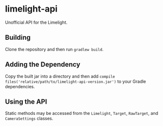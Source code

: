 # limelight-api
Unofficial API for the Limelight.
## Building
Clone the repository and then run `gradlew build`.
## Adding the Dependency
Copy the built jar into a directory and then add `compile files('relative/path/to/limelight-api-version.jar')` to your Gradle dependencies.
## Using the API
Static methods may be accessed from the `Limelight`, `Target`, `RawTarget`, and `CameraSettings` classes.
